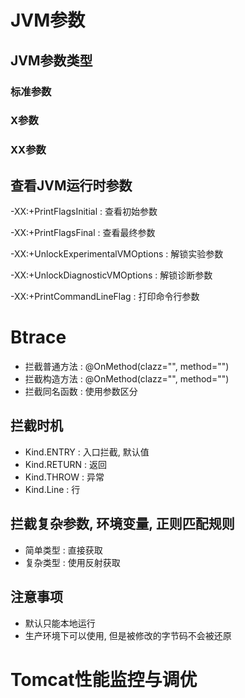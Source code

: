 # JVM参数

## JVM参数类型

### 标准参数



### X参数

### XX参数



## 查看JVM运行时参数

-XX:+PrintFlagsInitial : 查看初始参数

-XX:+PrintFlagsFinal : 查看最终参数

-XX:+UnlockExperimentalVMOptions : 解锁实验参数

-XX:+UnlockDiagnosticVMOptions : 解锁诊断参数

-XX:+PrintCommandLineFlag : 打印命令行参数





# Btrace

- 拦截普通方法 : @OnMethod(clazz="", method="")
- 拦截构造方法 : @OnMethod(clazz="", method="<init>")
- 拦截同名函数 : 使用参数区分

## 拦截时机

- Kind.ENTRY : 入口拦截, 默认值
- Kind.RETURN : 返回
- Kind.THROW : 异常
- Kind.Line : 行

## 拦截复杂参数, 环境变量, 正则匹配规则

- 简单类型 : 直接获取
- 复杂类型 : 使用反射获取  

## 注意事项

- 默认只能本地运行
- 生产环境下可以使用, 但是被修改的字节码不会被还原

# Tomcat性能监控与调优

